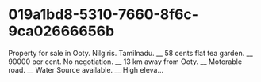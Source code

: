 # 019a1bd8-5310-7660-8f6c-9ca02666656b
Property for sale in Ooty. Nilgiris. Tamilnadu. __ 58 cents flat tea garden. __ 90000 per cent. No negotiation. __ 13 km away from Ooty. __  Motorable road. __ Water Source available. __ High eleva...

